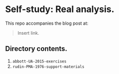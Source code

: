 # Self-study: Real analysis.

This repo accompanies the blog post at:

> Insert link.

## Directory contents.

1. `abbott-UA-2015-exercises`
2. `rudin-PMA-1976-support-materials`



